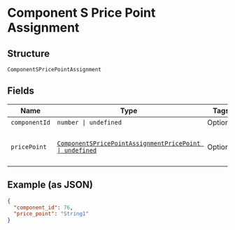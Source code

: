 
# Component S Price Point Assignment

## Structure

`ComponentSPricePointAssignment`

## Fields

| Name | Type | Tags | Description |
|  --- | --- | --- | --- |
| `componentId` | `number \| undefined` | Optional | - |
| `pricePoint` | [`ComponentSPricePointAssignmentPricePoint \| undefined`](../../doc/models/containers/component-s-price-point-assignment-price-point.md) | Optional | This is a container for one-of cases. |

## Example (as JSON)

```json
{
  "component_id": 76,
  "price_point": "String1"
}
```

